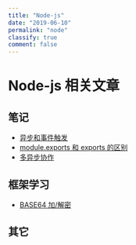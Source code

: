 ```yaml
---
title: "Node-js"
date: "2019-06-10"
permalink: "node"
classify: true
comment: false
---
```


# Node-js 相关文章

## 笔记

- [异步和事件触发](/page/Asynchronous-and-event-loops/)
- [module.exports 和 exports 的区别](/page/module.exports-and-exports/)
- [多异步协作](/page/Multiple-asynchronous-collaboration/)

## 框架学习

- [BASE64 加/解密](/page/BASE64-encryption-decryption/)

## 其它
